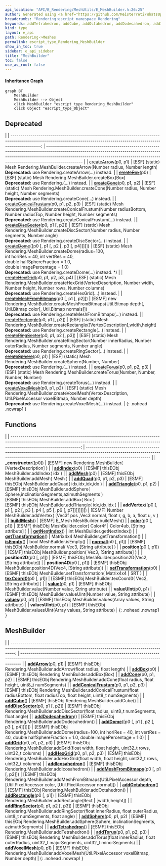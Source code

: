 ```yaml
---
api_location: "API/E_Rendering/MeshUtils/E_MeshBuilder.h:26:25"
author: Generated using <a href="https://github.com/MeisterYeti/WhatsUpDoc">WhatsUpDoc</a>
breadcrumbs: "Rendering:escript_namespace_Rendering"
keywords: addTetrahedron, addCube, addOctahedron, addDodecahedron, addIcosahedron, addBox, addDome, addSphere, addDiscSector, addRingSector, addCone, addConicalFrustum, addArrow, addRectangle, addGrid, addHexGrid, addVoxelMesh, addTorus, addMeshFromBitmaps, createArrow, createCone, createConicalFrustum, createDiscSector, createDome, createRectangle, createRingSector, createSphere, createBox, createMeshFromBitmaps, createHexGrid, createVoxelMesh, createTorus, _constructor, addIndex, addQuad, addTriangle, addVertex, addMesh, buildMesh, getNextIndex, getTransformation, isEmpty, position, position2D, position4D, normal, color, texCoord0, value, values, valueUInt, valuesUInt, setTransformation
kind: type
layout: e_api
path: Rendering->Meshes
permalink: escript_type_Rendering_MeshBuilder
show_in_toc: true
sidebar: e_api_sidebar
title: "MeshBuilder"
toc: false
use_as_root: false
---
```


#### Inheritance Graph

```mermaid
graph BT
	MeshBuilder
	MeshBuilder --> Object
	click MeshBuilder "escript_type_Rendering_MeshBuilder"
	click Object "escript_type_Object"
```

## Deprecated

|
| ---------------------------------------------------------------------------------------------------------------------------------------------------------------------------: | ------------------------------------------------------------------------------------------------------------------------------------------------------------------------------------------------------------------------------------------------------------ | 
| ~~[createArrow](classRendering_1_1MeshUtils_1_1MeshBuilder#classRendering_1_1MeshUtils_1_1MeshBuilder_1aa3020488eceff11055993bf8e1b27510)~~(p0, p1)                          | [ESF] (static) Mesh Rendering.MeshBuilder.createArrow(Number radius, Number length)<br/>**Deprecated:** use Rendering.createArrow(...) instead.                                                                                                              | 
| ~~[createBox](classRendering_1_1MeshUtils_1_1MeshBuilder#classRendering_1_1MeshUtils_1_1MeshBuilder_1ad4644d03c850539349a795d45d3070ff)~~(p0)                                | [ESF] (static) Mesh Rendering.MeshBuilder.createBox(Box)<br/>**Deprecated:** use Rendering.(...) instead.                                                                                                                                                    | 
| ~~[createCone](classRendering_1_1MeshUtils_1_1MeshBuilder#classRendering_1_1MeshUtils_1_1MeshBuilder_1a496895c2d0d3402907d8910ee9924abc)~~(p0, p1, p2)                       | [ESF] (static) Mesh Rendering.MeshBuilder.createCone(Number radius, Number height, Number segments)<br/>**Deprecated:** use Rendering.createCone(...) instead.                                                                                               | 
| ~~[createConicalFrustum](classRendering_1_1MeshUtils_1_1MeshBuilder#classRendering_1_1MeshUtils_1_1MeshBuilder_1ae8750d101a922490ffa05cbcb8181ce7)~~(p0, p1, p2, p3)         | [ESF] (static) Mesh Rendering.MeshBuilder.createConicalFrustum(Number radiusBottom, Number radiusTop, Number height, Number segments)<br/>**Deprecated:** use Rendering.createConicalFrustum(...) instead.                                                   | 
| ~~[createDiscSector](classRendering_1_1MeshUtils_1_1MeshBuilder#classRendering_1_1MeshUtils_1_1MeshBuilder_1a2190f6a4c599e7b68ead39f7f50db9de)~~(p0, p1 [, p2])              | [ESF] (static) Mesh Rendering.MeshBuilder.createDiscSector(Number radius, Number segments, Number angle)<br/>**Deprecated:** use Rendering.createDiscSector(...) instead.                                                                                    | 
| ~~[createDome](classRendering_1_1MeshUtils_1_1MeshBuilder#classRendering_1_1MeshUtils_1_1MeshBuilder_1a3c69b26f84cd89f1f26fdecb05ea1b1f)~~([p0 [, p1 [, p2 [, p3 [, p4]]]]]) | [ESF] (static) Mesh Rendering.MeshBuilder.createDome(radius=100,<br/>					int horiRes = 40, int vertRes = 40,<br/>					double halfSphereFraction = 1.0,<br/>					double imagePercentage = 1.0)<br/>**Deprecated:** use Rendering.createDome(...) instead. */ | 
| ~~[createHexGrid](classRendering_1_1MeshUtils_1_1MeshBuilder#classRendering_1_1MeshUtils_1_1MeshBuilder_1ab47d9acae7640fa3f4ec124c8ec96873)~~(p0, p1, p2, p3, p4)            | [ESF] (static) Mesh Rendering.MeshBuilder.createHexGrid(VertexDescription, Number width, Number height, Number rows, Number columns)<br/>**Deprecated:** use Rendering.createHexGrid(...) instead.                                                           | 
| ~~[createMeshFromBitmaps](classRendering_1_1MeshUtils_1_1MeshBuilder#classRendering_1_1MeshUtils_1_1MeshBuilder_1a1a91e48d111deb7adcce7bfb70d1d94e)~~(p0 [, p1 [, p2]])      | [ESMF] new Rendering.MeshBuilder.createMeshFromBitmaps(Util.Bitmap depth[, Util.Bitmap color[, Util.Bitmap normals]])<br/>**Deprecated:** use Rendering.createMeshFromBitmaps(...) instead.                                                                  | 
| ~~[createRectangle](classRendering_1_1MeshUtils_1_1MeshBuilder#classRendering_1_1MeshUtils_1_1MeshBuilder_1a632e8d7324e66dd5748970cf301d472b)~~(p0, p1 [, p2])               | [ESF] (static) Mesh Rendering.MeshBuilder.createRectangle([VertexDescription],width,height)<br/>**Deprecated:** use Rendering.createRectangle(...) instead.                                                                                                  | 
| ~~[createRingSector](classRendering_1_1MeshUtils_1_1MeshBuilder#classRendering_1_1MeshUtils_1_1MeshBuilder_1a4236043ba69e1c8886a958d280822c83)~~(p0, p1, p2 [, p3])          | [ESF] (static) Mesh Rendering.MeshBuilder.createRingSector(Number innerRadius, Number outerRadius, Number segments, Number angle)<br/>**Deprecated:** use Rendering.createRingSector(...) instead.                                                           | 
| ~~[createSphere](classRendering_1_1MeshUtils_1_1MeshBuilder#classRendering_1_1MeshUtils_1_1MeshBuilder_1abf8ba4b5d37af9bcf3d4028fc47fa2ef)~~(p0, p1)                         | [ESF] (static) Mesh Rendering.MeshBuilder.createSphere(Number, Number)<br/>**Deprecated:** use Rendering.(...) instead.                                                                                                                                      | 
| ~~[createTorus](classRendering_1_1MeshUtils_1_1MeshBuilder#classRendering_1_1MeshUtils_1_1MeshBuilder_1a37f08a0fd4e321202e65af04606bf9cb)~~(p0, p1, p2, p3)                  | [ESF] (static) Mesh Rendering.MeshBuilder.createTorus(Number, Number, Number, Number)<br/>**Deprecated:** use Rendering.createTorus(...) instead.                                                                                                            | 
| ~~[createVoxelMesh](classRendering_1_1MeshUtils_1_1MeshBuilder#classRendering_1_1MeshUtils_1_1MeshBuilder_1acfecba6aa1fb288c05749f75f6a2145d)~~(p0, p1, p2)                  | [ESF] (static) Mesh Rendering.MeshBuilder.createVoxelMesh(VertexDescription, Util.PixelAccessor voxelBitmap, Number depth)<br/>**Deprecated:** use Rendering.createVoxelMesh(...) instead.                                                                   | 
{: .nohead .nowrap1 }

## Functions

|
| -----------------------------------------------------------------------------------------------------------------------------------------------------------------------------------------------: | -------------------------------------------------------------------------------------------------------------------------------------------------------------------------------------------- | 
| **_constructor**([p0])                                                                                                                                                                           | [ESMF] new Rendering.MeshBuilder( [VertexDescription] )                                                                                                                                      | 
| **[addIndex](classRendering_1_1MeshUtils_1_1MeshBuilder#classRendering_1_1MeshUtils_1_1MeshBuilder_1a3547fe69e0085b944fe77339e76d8934)**(p0)                                                     | [ESMF] thisEObj MeshBuilder.addIndex( idx )                                                                                                                                                  | 
| **[addMesh](classRendering_1_1MeshUtils_1_1MeshBuilder#classRendering_1_1MeshUtils_1_1MeshBuilder_1af42f605eb46982c46d92a059fca7549e)**(p0)                                                      | [ESMF] thisEObj MeshBuilder.addMesh( Mesh )                                                                                                                                                  | 
| **[addQuad](classRendering_1_1MeshUtils_1_1MeshBuilder#classRendering_1_1MeshUtils_1_1MeshBuilder_1a85a5af54ec460011d2a97d9a2a36ac94)**(p0, p1, p2, p3)                                          | [ESMF] thisEObj MeshBuilder.addQuad( idx,idx,idx,idx )                                                                                                                                       | 
| **[addTriangle](classRendering_1_1MeshUtils_1_1MeshBuilder#classRendering_1_1MeshUtils_1_1MeshBuilder_1a77b906c2fd9f8396367027ddfcedba51)**(p0, p1, p2)                                          | [ESMF] thisEObj MeshBuilder.addSphere( Sphere,inclinationSegments,azimuthSegments )<br/>[ESMF] thisEObj MeshBuilder.addBox( Box )<br/>[ESMF] thisEObj MeshBuilder.addTriangle( idx,idx,idx ) | 
| **[addVertex](classRendering_1_1MeshUtils_1_1MeshBuilder#classRendering_1_1MeshUtils_1_1MeshBuilder_1ae9259a147be7f6da7e4772a8649bd062)**([p0 [, p1 [, p2 [, p3 [, p4 [, p5 [, p6 [, p7]]]]]]]]) | [ESMF] Number MeshBuilder.addVertex( [Vec3f pos ,Vec3 normal, float r, g, b, a, float u, v )                                                                                                 | 
| **[buildMesh](classRendering_1_1MeshUtils_1_1MeshBuilder#classRendering_1_1MeshUtils_1_1MeshBuilder_1a4fd60a434bb3704a77556988fdfd9fbf)**()                                                      | [ESMF] E_Mesh MeshBuilder.buildMesh()                                                                                                                                                        | 
| **[color](classRendering_1_1MeshUtils_1_1MeshBuilder#classRendering_1_1MeshUtils_1_1MeshBuilder_1ad338e7e63af1c21f190e0ddd270fd596)**(p0 [, p1])                                                 | [ESMF] thisEObj MeshBuilder.color( Color4f \| Color4ub, [String attribute] )                                                                                                                 | 
| **[getNextIndex](classRendering_1_1MeshUtils_1_1MeshBuilder#classRendering_1_1MeshUtils_1_1MeshBuilder_1abd0161490502206b3fb09df456dac005)**()                                                   | int MeshBuilder.getNextIndex()                                                                                                                                                               | 
| **[getTransformation](classRendering_1_1MeshUtils_1_1MeshBuilder#classRendering_1_1MeshUtils_1_1MeshBuilder_1a6e96bc0ba4371c87952d6c8f60150945)**()                                              | Matrix4x4 MeshBuilder.getTransformation()                                                                                                                                                    | 
| **[isEmpty](classRendering_1_1MeshUtils_1_1MeshBuilder#classRendering_1_1MeshUtils_1_1MeshBuilder_1ac03061c34c5ac0775cdd5d01b46e1ced)**()                                                        | bool MeshBuilder.isEmpty()                                                                                                                                                                   | 
| **[normal](classRendering_1_1MeshUtils_1_1MeshBuilder#classRendering_1_1MeshUtils_1_1MeshBuilder_1a6bb66a5527bb703440e6786f415f2b3f)**(p0 [, p1])                                                | [ESMF] thisEObj MeshBuilder.normal( Vec3, [String attribute] )                                                                                                                               | 
| **[position](classRendering_1_1MeshUtils_1_1MeshBuilder#classRendering_1_1MeshUtils_1_1MeshBuilder_1af65d5eda5d70609d28fa3db5f41b556c)**(p0 [, p1])                                              | [ESMF] thisEObj MeshBuilder.position( Vec3, [String attribute] )                                                                                                                             | 
| **position2D**(p0 [, p1])                                                                                                                                                                        | [ESMF] thisEObj MeshBuilder.position2D(Vec2, [String attribute])                                                                                                                             | 
| **position4D**(p0 [, p1])                                                                                                                                                                        | [ESMF] thisEObj MeshBuilder.position4D(Vec4, [String attribute])                                                                                                                             | 
| **[setTransformation](classRendering_1_1MeshUtils_1_1MeshBuilder#classRendering_1_1MeshUtils_1_1MeshBuilder_1ad92513f6b304ab575060b1d2436300a9)**(p0)                                            | [ESMF] thisEObj MeshBuilder.setTransformation( Matrix4x4 \| SRT )                                                                                                                            | 
| **[texCoord0](classRendering_1_1MeshUtils_1_1MeshBuilder#classRendering_1_1MeshUtils_1_1MeshBuilder_1a8a92e09cfaf5d04726cf80746be09c6d)**(p0 [, p1])                                             | [ESMF] thisEObj MeshBuilder.texCoord0( Vec2, [String attribute] )                                                                                                                            | 
| **[value](classRendering_1_1MeshUtils_1_1MeshBuilder#classRendering_1_1MeshUtils_1_1MeshBuilder_1ac15b29eff67da0dbb5b488947354421a)**(p0, p1)                                                    | [ESMF] thisEObj MeshBuilder.value(Number value, String attribute)                                                                                                                            | 
| **valueUInt**(p0, p1)                                                                                                                                                                            | [ESMF] thisEObj MeshBuilder.valueUInt(Number value, String attribute)                                                                                                                        | 
| **[values](classRendering_1_1MeshUtils_1_1MeshBuilder#classRendering_1_1MeshUtils_1_1MeshBuilder_1afd8a1c76c100e202a75e2242a8fde9fc)**(p0, p1)                                                   | [ESMF] thisEObj MeshBuilder.values(Array values, String attribute)                                                                                                                           | 
| **valuesUInt**(p0, p1)                                                                                                                                                                           | [ESMF] thisEObj MeshBuilder.valuesUInt(Array values, String attribute)                                                                                                                       | 
{: .nohead .nowrap1 }

## MeshBuilder

|
| --------------------------------------------------------------------------------------------------------------------------------------------------------------: | ------------------------------------------------------------------------------------------------------------------------------------------------------------ | 
| **[addArrow](namespaceRendering_1_1MeshUtils#namespaceRendering_1_1MeshUtils_1ae8ca2735dd9c6300781ff429eb2364d3)**(p0, p1)                                      | [ESMF] thisEObj Rendering.MeshBuilder.addArrow(float radius, float length)                                                                                   | 
| **[addBox](namespaceRendering_1_1MeshUtils#namespaceRendering_1_1MeshUtils_1a2183404b9b165fe88049c25436357893)**(p0)                                            | [ESMF] thisEObj Rendering.MeshBuilder.addBox(Box)                                                                                                            | 
| **[addCone](namespaceRendering_1_1MeshUtils#namespaceRendering_1_1MeshUtils_1ab6dcff2f904619df4fa969c0beab41c7)**(p0, p1, p2)                                   | [ESMF] thisEObj Rendering.MeshBuilder.addCone(float radius, float height, uint8_t numSegments)                                                               | 
| **[addConicalFrustum](namespaceRendering_1_1MeshUtils#namespaceRendering_1_1MeshUtils_1af9f15408c4eeafc34316cfeb52684f7c)**(p0, p1, p2, p3)                     | [ESMF] thisEObj Rendering.MeshBuilder.addConicalFrustum(float radiusBottom, float radiusTop, float height, uint8_t numSegments)                              | 
| **[addCube](namespaceRendering_1_1MeshUtils_1_1PlatonicSolids#namespaceRendering_1_1MeshUtils_1_1PlatonicSolids_1acab6e71e2857cb9069f58e8fcdfdf6bd)**()         | [ESMF] thisEObj Rendering.MeshBuilder.addCube()                                                                                                              | 
| **[addDiscSector](namespaceRendering_1_1MeshUtils#namespaceRendering_1_1MeshUtils_1ab152ac69a2ccdc484b7956f237b69909)**(p0, p1 [, p2])                          | [ESMF] thisEObj Rendering.MeshBuilder.addDiscSector(float radius, uint8_t numSegments, float angle)                                                          | 
| **[addDodecahedron](namespaceRendering_1_1MeshUtils_1_1PlatonicSolids#namespaceRendering_1_1MeshUtils_1_1PlatonicSolids_1aa988a16a40793e4a57b247682d1536b2)**() | [ESMF] thisEObj Rendering.MeshBuilder.addDodecahedron()                                                                                                      | 
| **[addDome](namespaceRendering_1_1MeshUtils#namespaceRendering_1_1MeshUtils_1acebb186693c4bc52c27255eae776697a)**([p0 [, p1 [, p2 [, p3 [, p4]]]]])             | [ESMF] thisEObj Rendering.MeshBuilder.addDome(radius=100, int horiRes = 40, int vertRes = 40, double halfSphereFraction = 1.0, double imagePercentage = 1.0) | 
| **[addGrid](namespaceRendering_1_1MeshUtils#namespaceRendering_1_1MeshUtils_1a9e261ae7b8df264a744afdf7bc4776cd)**(p0, p1, p2, p3)                               | [ESMF] thisEObj Rendering.MeshBuilder.addGrid(float width, float height, uint32_t rows, uint32_t columns)                                                    | 
| **[addHexGrid](namespaceRendering_1_1MeshUtils#namespaceRendering_1_1MeshUtils_1a1a47780cdc562f708890d4c2ef481c25)**(p0, p1, p2, p3)                            | [ESMF] thisEObj Rendering.MeshBuilder.addHexGrid(float width, float height, uint32_t rows, uint32_t columns)                                                 | 
| **[addIcosahedron](namespaceRendering_1_1MeshUtils_1_1PlatonicSolids#namespaceRendering_1_1MeshUtils_1_1PlatonicSolids_1a952d9cbf4636e1f8ef1741da4da158f1)**()  | [ESMF] thisEObj Rendering.MeshBuilder.addIcosahedron()                                                                                                       | 
| **[addMeshFromBitmaps](namespaceRendering_1_1MeshUtils#namespaceRendering_1_1MeshUtils_1a2b78d18d8f0c4963745863e23e80acaf)**(p0 [, p1 [, p2]])                  | [ESMF] thisEObj Rendering.MeshBuilder.addMeshFromBitmaps(Util.PixelAccessor depth, [Util.PixelAccessor color, [Util.PixelAccessor normal]])                  | 
| **[addOctahedron](namespaceRendering_1_1MeshUtils_1_1PlatonicSolids#namespaceRendering_1_1MeshUtils_1_1PlatonicSolids_1ad5e74dd38b07d070cb4344efb8128341)**()   | [ESMF] thisEObj Rendering.MeshBuilder.addOctahedron()                                                                                                        | 
| **[addRectangle](namespaceRendering_1_1MeshUtils#namespaceRendering_1_1MeshUtils_1a892c342c01b71b7e44909bf58e6198c8)**(p0 [, p1])                               | [ESMF] thisEObj Rendering.MeshBuilder.addRectangle(Rect \| [width,height])                                                                                   | 
| **[addRingSector](namespaceRendering_1_1MeshUtils#namespaceRendering_1_1MeshUtils_1a1dec235ccb060799919c257d3330d576)**(p0, p1, p2 [, p3])                      | [ESMF] thisEObj Rendering.MeshBuilder.addRingSector(float innerRadius, float outerRadius, uint8_t numSegments, float angle)                                  | 
| **[addSphere](namespaceRendering_1_1MeshUtils#namespaceRendering_1_1MeshUtils_1a917791c7db3b90fe0d0b91db7c0d67b8)**(p0, p1, p2)                                 | [ESMF] thisEObj Rendering.MeshBuilder.addSphere(Sphere, inclinationSegments, azimuthSegments)                                                                | 
| **[addTetrahedron](namespaceRendering_1_1MeshUtils_1_1PlatonicSolids#namespaceRendering_1_1MeshUtils_1_1PlatonicSolids_1a72dfdd60b4e0f5db60d4063f59f18d87)**()  | [ESMF] thisEObj Rendering.MeshBuilder.addTetrahedron()                                                                                                       | 
| **[addTorus](namespaceRendering_1_1MeshUtils#namespaceRendering_1_1MeshUtils_1af356cac848a1a3e0182f42a87fbc0192)**(p0, p1, p2, p3)                              | [ESMF] thisEObj Rendering.MeshBuilder.addTorus(float innerRadius, float outerRadius, uint32_t majorSegments, uint32_t minorSegments)                         | 
| **[addVoxelMesh](namespaceRendering_1_1MeshUtils#namespaceRendering_1_1MeshUtils_1a3df2ec6de94e282247d1d1b1d4a57f0a)**(p0, p1)                                  | [ESMF] thisEObj Rendering.MeshBuilder.addVoxelMesh(Util.PixelAccessor voxelBitmap, Number depth)                                                             | 
{: .nohead .nowrap1 }

